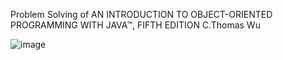 
Problem Solving of 
AN INTRODUCTION TO OBJECT-ORIENTED PROGRAMMING WITH JAVA™, FIFTH EDITION
C.Thomas Wu

![image](https://user-images.githubusercontent.com/53119070/182374625-04647f55-1334-4a51-b97c-eaa1326d7b94.png)


